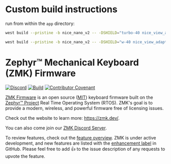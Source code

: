 # Custom build instructions

run from within the `app` directory:

```zsh
west build --pristine -b nice_nano_v2 -- -DSHIELD="turbo-40 nice_view_adapter nice_view" -DZMK_EXTRA_MODULES=/Users/andy/Documents/keyboard/turbo-40-module -DZMK_CONFIG=/Users/andy/Documents/keyboard/zmk-config/config
```

```zsh
west build --pristine -b nice_nano_v2 -- -DSHIELD="w-40 nice_view_adapter nice_view" -DZMK_EXTRA_MODULES=/Users/andy/Documents/keyboard/w-40-module -DZMK_CONFIG=/Users/andy/Documents/keyboard/zmk-config/config
```

# Zephyr™ Mechanical Keyboard (ZMK) Firmware

[![Discord](https://img.shields.io/discord/719497620560543766)](https://zmk.dev/community/discord/invite)
[![Build](https://github.com/zmkfirmware/zmk/workflows/Build/badge.svg)](https://github.com/zmkfirmware/zmk/actions)
[![Contributor Covenant](https://img.shields.io/badge/Contributor%20Covenant-v2.0%20adopted-ff69b4.svg)](CODE_OF_CONDUCT.md)

[ZMK Firmware](https://zmk.dev/) is an open source ([MIT](LICENSE)) keyboard firmware built on the [Zephyr™ Project](https://www.zephyrproject.org/) Real Time Operating System (RTOS). ZMK's goal is to provide a modern, wireless, and powerful firmware free of licensing issues.

Check out the website to learn more: https://zmk.dev/.

You can also come join our [ZMK Discord Server](https://zmk.dev/community/discord/invite).

To review features, check out the [feature overview](https://zmk.dev/docs/). ZMK is under active development, and new features are listed with the [enhancement label](https://github.com/zmkfirmware/zmk/issues?q=is%3Aissue+is%3Aopen+label%3Aenhancement) in GitHub. Please feel free to add 👍 to the issue description of any requests to upvote the feature.
